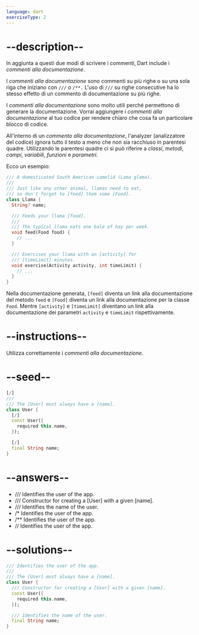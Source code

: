 ```yaml
---
language: dart
exerciseType: 2
---
```


# --description--

In aggiunta a questi due modi di scrivere i commenti, Dart include i _commenti alla documentazione_.

I _commenti alla documentazione_ sono commenti su più righe o su una sola riga che iniziano con `///` o `/**.` L'uso di `///` su righe consecutive ha lo stesso effetto di un commento di documentazione su più righe.

I _commenti alla documentazione_ sono molto utili perché permettono di generare la documentazione. 
Vorrai aggiungere i _commenti alla documentazione_ al tuo codice per rendere chiaro che cosa fa un particolare blocco di codice.

All'interno di un _commento alla documentazione_, l'analyzer (analizzatore del codice) ignora tutto il testo a meno che non sia racchiuso in parentesi quadre.
Utilizzando le parentesi quadre ci si può riferire a _classi_, _metodi_, _campi_, _variabili_, _funzioni_ e _parametri_.

Ecco un esempio:
```dart
/// A domesticated South American camelid (Lama glama).
///
/// Just like any other animal, llamas need to eat,
/// so don't forget to [feed] them some [Food].
class Llama {
  String? name;

  /// Feeds your llama [food].
  ///
  /// The typical llama eats one bale of hay per week.
  void feed(Food food) {
    // ...
  }

  /// Exercises your llama with an [activity] for
  /// [timeLimit] minutes.
  void exercise(Activity activity, int timeLimit) {
    // ...
  }
}
```

Nella documentazione generata, `[feed]` diventa un link alla documentazione del metodo `feed` e `[Food]` diventa un link alla documentazione per la classe `Food`.
Mentre `[activity]` e `[timeLimit]` diventano un link alla documentazione dei parametri `activity` e `timeLimit` rispettivamente.

# --instructions--

Utilizza correttamente i _commenti alla documentazione_.

# --seed--

```dart
[/]
///
/// The [User] must always have a [name].
class User {
  [/]
  const User({
    required this.name,
  });

  [/]
  final String name;
}
```

# --answers--

- /// Identifies the user of the app.
- /// Constructor for creating a [User] with a given [name].
- /// Identifies the name of the user.
- /* Identifies the user of the app.
- /** Identifies the user of the app.
- // Identifies the user of the app.

# --solutions--

```dart
/// Identifies the user of the app.
///
/// The [User] must always have a [name].
class User {
  /// Constructor for creating a [User] with a given [name].
  const User({
    required this.name,
  });

  /// Identifies the name of the user.
  final String name;
}
```
